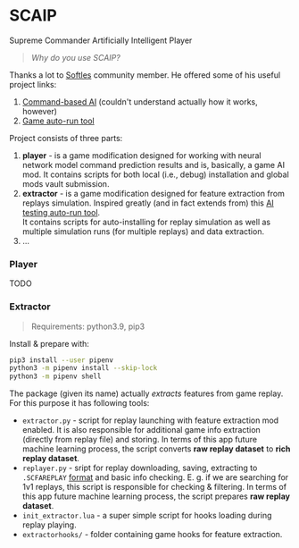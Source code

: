 # SCAIP
Supreme Commander Artificially Intelligent Player
> _Why do you use SCAIP?_

Thanks a lot to [Softles](https://github.com/HardlySoftly) community member. He offered some of his useful project links:
1. [Command-based AI](https://github.com/HardlySoftly/DilliDalli) (couldn't understand actually how it works, however)
2. [Game auto-run tool](https://github.com/HardlySoftly/FAF-AI-Autorun)

Project consists of three parts:
1. **player** - is a game modification designed for working with neural network model command prediction results and is, basically, a game AI mod.
   It contains scripts for both local (i.e., debug) installation and global mods vault submission.
2. **extractor** - is a game modification designed for feature extraction from replays simulation. Inspired greatly (and in fact extends from) this [AI testing auto-run tool](https://github.com/HardlySoftly/FAF-AI-Autorun).  
   It contains scripts for auto-installing for replay simulation as well as multiple simulation runs (for multiple replays) and data extraction.
3. ...

### Player

TODO

### Extractor

> Requirements: python3.9, pip3  

Install & prepare with:
```bash
pip3 install --user pipenv
python3 -m pipenv install --skip-lock
python3 -m pipenv shell
```  

The package (given its name) actually _extracts_ features from game replay.
For this purpose it has following tools:
- `extractor.py` - script for replay launching with feature extraction mod enabled.
It is also responsible for additional game info extraction (directly from replay file) and storing.
In terms of this app future machine learning process, the script converts **raw replay dataset** to **rich replay dataset**.  
- `replayer.py` - sript for replay downloading, saving, extracting to `.SCFAREPLAY` [format](https://vk.com/away.php?to=https%3A%2F%2Fgist.github.com%2Fyaniv-aknin%2Ffd0155b62f3d673e2c05fee5d8df0ba5&cc_key=) and basic info checking.
E. g. if we are searching for 1v1 replays, this script is responsible for checking & filtering.
In terms of this app future machine learning process, the script prepares **raw replay dataset**.  
- `init_extractor.lua` - a super simple script for hooks loading during replay playing.  
- `extractorhooks/` - folder containing game hooks for feature extraction.
